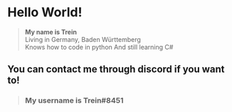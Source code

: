 # Hello World!
> **My name is Trein** \
> Living in Germany, Baden Württemberg \
> Knows how to code in python
> And still learning C#
>
## You can contact me through discord if you want to!
> ### My username is Trein#8451
